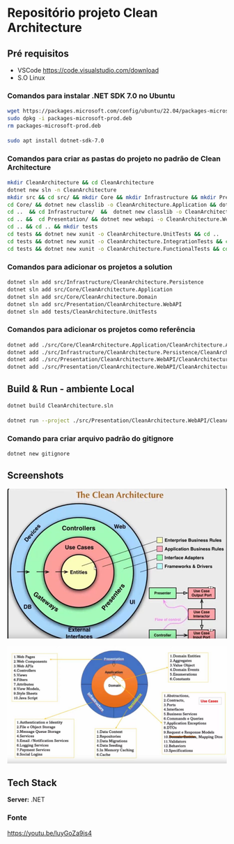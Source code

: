 # Repositório projeto Clean Architecture
## Pré requisitos
- VSCode https://code.visualstudio.com/download
- S.O Linux

### Comandos para instalar .NET SDK 7.0 no Ubuntu
```bash
wget https://packages.microsoft.com/config/ubuntu/22.04/packages-microsoft-prod.deb -O packages-microsoft-prod.deb
sudo dpkg -i packages-microsoft-prod.deb
rm packages-microsoft-prod.deb

sudo apt install dotnet-sdk-7.0
```
### Comandos para criar as pastas do projeto no padrão de Clean Architecture
```bash
mkdir CleanArchitecture && cd CleanArchitecture
dotnet new sln -n CleanArchitecture
mkdir src && cd src/ && mkdir Core && mkdir Infrastructure && mkdir Presentation
cd Core/ && dotnet new classlib -o CleanArchitecture.Application && dotnet new classlib -o CleanArchitecture.Domain && cd CleanArchitecture.Domain/ && mkdir Entities && mkdir Interfaces && cd ..
cd ..  && cd Infrastructure/  &&  dotnet new classlib -o CleanArchitecture.Persistence
cd .. &&  cd Presentation/ && dotnet new webapi -o CleanArchitecture.WebAPI
cd .. && cd .. && mkdir tests
cd tests && dotnet new xunit -o CleanArchitecture.UnitTests && cd ..
cd tests && dotnet new xunit -o CleanArchitecture.IntegrationTests && cd ..
cd tests && dotnet new xunit -o CleanArchitecture.FunctionalTests && cd ..
```
### Comandos para adicionar os projetos a solution
```bash
dotnet sln add src/Infrastructure/CleanArchitecture.Persistence
dotnet sln add src/Core/CleanArchitecture.Application
dotnet sln add src/Core/CleanArchitecture.Domain
dotnet sln add src/Presentation/CleanArchitecture.WebAPI
dotnet sln add tests/CleanArchitecture.UnitTests
```
### Comandos para adicionar os projetos como referência
```bash
dotnet add ./src/Core/CleanArchitecture.Application/CleanArchitecture.Application.csproj reference ./src/Core/CleanArchitecture.Domain/CleanArchitecture.Domain.csproj
dotnet add ./src/Infrastructure/CleanArchitecture.Persistence/CleanArchitecture.Persistence.csproj reference ./src/Core/CleanArchitecture.Application/CleanArchitecture.Application.csproj
dotnet add ./src/Presentation/CleanArchitecture.WebAPI/CleanArchitecture.WebAPI.csproj reference ./src/Core/CleanArchitecture.Application/CleanArchitecture.Application.csproj
dotnet add ./src/Presentation/CleanArchitecture.WebAPI/CleanArchitecture.WebAPI.csproj reference ./src/Infrastructure/CleanArchitecture.Persistence/CleanArchitecture.Persistence.csproj
```

## Build & Run - ambiente Local

```bash
dotnet build CleanArchitecture.sln

dotnet run --project ./src/Presentation/CleanArchitecture.WebAPI/CleanArchitecture.WebAPI.csproj
```

### Comando para criar arquivo padrão do gitignore
```bash
dotnet new gitignore
```

## Screenshots

![CleanArch](imgs/the-clean-arch.jpg)

![CleanArch](imgs/1.jpg)

## Tech Stack

**Server:** .NET


### Fonte
https://youtu.be/luyGoZa9is4